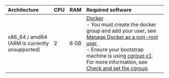 | Architecture   | CPU | RAM  | Required software |
|:---------------|:----|:-----|:------------------|
| x86_64 / amd64 <br> (ARM is currently unsupported) | 2 | 6 GB | [Docker](https://docs.docker.com/engine/install/) <BR> - You must create the docker group and add your user, see [Manage Docker as a non-root user](https://docs.docker.com/engine/install/linux-postinstall/#manage-docker-as-a-non-root-user). <br> - Ensure your bootstrap machine is using [cgroup v1](https://man7.org/linux/man-pages/man7/cgroups.7.html). For more information, see [Check and set the cgroup](../support-matrix/#check-and-set-the-cgroup).|